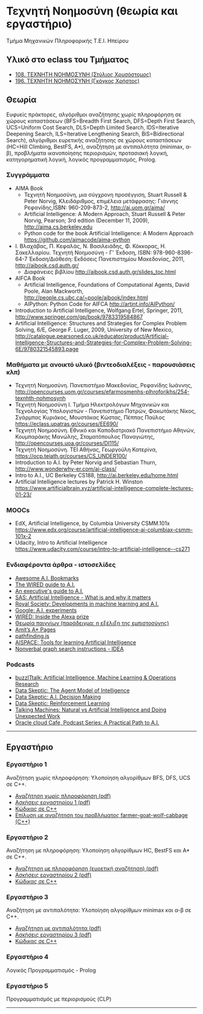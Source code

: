 # Τεχνητή Νοημοσύνη (θεωρία και εργαστήριο)

Τμήμα Μηχανικών Πληροφορικής Τ.Ε.Ι. Ηπείρου

## Υλικό στο eclass του Τμήματος

* [108. ΤΕΧΝΗΤΗ ΝΟΗΜΟΣΥΝΗ (Στύλιος Χρυσόστομος)](https://www.ce.teiep.gr/e-class/courses/108/)
* [196. ΤΕΧΝΗΤΗ ΝΟΗΜΟΣΥΝΗ (Γκόγκος Χρήστος)](https://www.ce.teiep.gr/e-class/courses/196/)

## Θεωρία

Ευφυείς πράκτορες, αλγόριθμοι αναζήτησης χωρίς πληροφόρηση σε χώρους καταστάσεων (BFS=Breadth First Search, DFS=Depth First Search, UCS=Uniform Cost Search, DLS=Depth Limited Search, IDS=Iterative Deepening Search, ILS=Iterative Lengthening Search, BiS=Bidirectional Search), αλγόριθμοι ευρετικής αναζήτησης σε χώρους καταστάσεων (HC=Hill Climbing, BestFS, A*), αναζήτηση με αντιπαλότητα (minimax, α-β), προβλήματα ικανοποίησης περιορισμών, προτασιακή λογική, κατηγορηματική λογική, λογικός προγραμματισμός, Prolog.

### Συγγράμματα

* ΑΙΜΑ Book
  * Τεχνητή Νοημοσύνη, μια σύγχρονη προσέγγιση, Stuart Russell & Peter Norvig, Κλειδάριθμος, επιμέλεια μετάφρασης: Γιάννης Ρεφανίδης,ISBN: 960-209-873-2, <http://ai.uom.gr/aima/>
  * Artificial Intelligence: A Modern Approach, Stuart Russell & Peter Norvig, Pearson; 3rd edition (December 11, 2009), <http://aima.cs.berkeley.edu>
  * Python code for the book Artificial Intelligence: A Modern Approach <https://github.com/aimacode/aima-python>
* Ι. Βλαχάβας, Π. Κεφαλάς, Ν. Βασιλειάδης, Φ. Κόκκορας, Η. Σακελλαρίου. Τεχνητή Νοημοσύνη - Γ' Έκδοση, ISBN: 978-960-8396-64-7 Έκδοση/Διάθεση: Εκδόσεις Πανεπιστημίου Μακεδονίας, 2011, <http://aibook.csd.auth.gr/>
  * Διαφάνειες βιβλίου <http://aibook.csd.auth.gr/slides_toc.html>
* AIFCA Book
  * Artificial Intelligence, Foundations of Computational Agents, David Poole, Alan Mackworth, <http://people.cs.ubc.ca/~poole/aibook/index.html>
  * AIPython: Python Code for AIFCA <http://artint.info/AIPython/>
* Introduction to Artificial Intelligence, Wolfgang Ertel, Springer, 2011, <http://www.springer.com/gp/book/9783319584867>
* Artificial Intelligence: Structures and Strategies for Complex Problem Solving, 6/E, George F. Luger, 2009, University of New Mexico, <http://catalogue.pearsoned.co.uk/educator/product/Artificial-Intelligence-Structures-and-Strategies-for-Complex-Problem-Solving-6E/9780321545893.page>

### Μαθήματα με ανοικτό υλικό (βιντεοδιαλέξεις - παρουσιάσεις κλπ)

* Τεχνητή Νοημοσύνη. Πανεπιστήμιο Μακεδονίας, Ρεφανίδης Ιωάννης, <http://opencourses.uom.gr/courses/efarmosmenhs-plhroforikhs/254-texnhth-nohmosynh>
* Τεχνητή Νοημοσύνη Ι. Τμήμα Ηλεκτρολόγων Μηχανικών και Τεχνολογίας Υπολογιστών - Πανεπιστήμιο Πατρών, Φακωτάκης Νίκος, Σγάρμπας Κυριάκος, Μουστάκας Κώστας, Πέππας Παύλος <https://eclass.upatras.gr/courses/EE690/>
* Τεχνητή Νοημοσύνη. Εθνικό και Καποδιστριακό Πανεπιστήμιο Αθηνών, Κουμπαράκης Μανώλης, Σταματόπουλος Παναγιώτης, <http://opencourses.uoa.gr/courses/DI115/>
* Τεχνητή Νοημοσύνη. ΤΕΙ Αθήνας, Γεωργούλη Κατερίνα, <https://ocp.teiath.gr/courses/CS_UNDER100/>
* Introduction to A.I. by Peter Norvig and Sebastian Thurn, <http://www.wonderwhy-er.com/ai-class/>
* Intro to A.I., UC Berkeley CS188, <http://ai.berkeley.edu/home.html>
* Artificial Intelligence lectures by Patrick H. Winston <https://www.artificialbrain.xyz/artificial-intelligence-complete-lectures-01-23/>

### MOOCs

* EdX, Artificial Intelligence, by Columbia University CSMM.101x <https://www.edx.org/course/artificial-intelligence-ai-columbiax-csmm-101x-2>
* Udacity, Intro to Artificial Intelligence <https://www.udacity.com/course/intro-to-artificial-intelligence--cs271>

### Ενδιαφέροντα άρθρα - ιστοσελίδες

* [Awesome A.I. Bookmarks](https://github.com/goodrahstar/my-awesome-AI-bookmarks)
* [The WIRED guide to A.I.](https://www.wired.com/story/guide-artificial-intelligence)
* [An executive's guide to A.I.](https://www.mckinsey.com/business-functions/mckinsey-analytics/our-insights/an-executives-guide-to-ai)
* [SAS: Artificial Intelligence - What is and why it matters](https://www.sas.com/en_us/insights/analytics/what-is-artificial-intelligence.html)
* [Royal Society: Developments in machine learning and A.I.](https://royalsociety.org/topics-policy/projects/machine-learning/find-out-more)
* [Google: A.I. experiments](https://experiments.withgoogle.com/ai)
* [WIRED: Inside the Alexa prize](https://www.wired.com/story/inside-amazon-alexa-prize/)
* [Θεωρία παιγνίων (παράδειγμα: η εξέλιξη της εμπιστοσύνης)](https://lightspot21.github.io/trust/)
* [Amit’s A* Pages](http://theory.stanford.edu/~amitp/GameProgramming/)
* [pathfinding.js](http://qiao.github.io/PathFinding.js/visual/)
* [AISPACE: Tools for learning Artificial Intelligence](http://www.aispace.org/)
* [Nonverbal graph search instructions - IDEA](https://idea-instructions.com/graph-scan/)

### Podcasts

* [buzzITtalk: Artificial Intelligence, Machine Learning & Operations Research](https://www.buzzittalk.com/episode-04-artificial-intelligence-machine-learning-operations-research/)
* [Data Skeptic: The Agent Model of Intelligence](https://dataskeptic.com/blog/episodes/2018/the-agent-model-of-intelligence)
* [Data Skeptic: A.I. Decision Making](https://dataskeptic.com/blog/episodes/2018/ai-decision-making)
* [Data Skeptic: Reinforcement Learning](https://dataskeptic.com/blog/episodes/2018/reinforcement-learning)
* [Talking Machines: Natural vs Artificial Intelligence and Doing Unexpected Work](https://www.thetalkingmachines.com/node/12979)
* [Oracle cloud Cafe, Podcast Series: A Practical Path to A.I.](https://www.oracle.com/cloudcafe.html)

---

## Εργαστήριο

### Εργαστήριο 1

Αναζήτηση χωρίς πληροφόρηση: Υλοποίηση αλγορίθμων BFS, DFS, UCS σε C++.

* [Αναζήτηση χωρίς πληροφόρηση (pdf)](./lab01/ΤΝ%20ΕΡΓΑΣΤΗΡΙΟ%201-ΑΝΑΖΗΤΗΣΗ%20ΧΩΡΙΣ%20ΠΛΗΡΟΦΟΡΗΣΗ.pdf)
* [Ασκήσεις εργαστηρίου 1 (pdf)](./lab01/ΤΝ%20ΕΡΓΑΣΤΗΡΙΟ%201-ΑΣΚΗΣΕΙΣ.pdf)
* [Κώδικας σε C++](./lab01/README.md)
* [Επίλυση με αναζήτηση του προβλήματος farmer-goat-wolf-cabbage (C++)](./farmer_goat_wolf_cabbage/README.md)

### Εργαστήριο 2

Αναζήτηση με πληροφόρηση: Υλοποίηση αλγορίθμων HC, BestFS και A* σε C++.

* [Αναζήτηση με πληροφόρηση (ευρετική αναζήτηση) (pdf)](./lab02/ΤΝ%20ΕΡΓΑΣΤΗΡΙΟ%202-ΠΛΗΡΟΦΟΡΗΜΕΝΗ%20ΑΝΑΖΗΤΗΣΗ.pdf)
* [Ασκήσεις εργαστηρίου 2 (pdf)](./lab02/ΤΝ%20ΕΡΓΑΣΤΗΡΙΟ%202-ΑΣΚΗΣΕΙΣ.pdf)
* [Κώδικας σε C++](./lab02/README.md)

### Εργαστήριο 3

Αναζήτηση με αντιπαλότητα: Υλοποίηση αλγορίθμων minimax και α-β σε C++.

* [Αναζήτηση με αντιπαλότητα (pdf)](./lab03/ΤΝ%20ΕΡΓΑΣΤΗΡΙΟ%203-ΑΝΑΖΗΤΗΣΗ%20ΜΕ%20ΑΝΤΙΠΑΛΟΤΗΤΑ.pdf)
* [Ασκήσεις εργαστηρίου 3 (pdf)](./lab03/ΤΝ%20ΕΡΓΑΣΤΗΡΙΟ%203-ΑΣΚΗΣΕΙΣ.pdf)
* [Κώδικας σε C++](./lab03/README.md)

### Εργαστήριο 4

Λογικός Προγραμματισμός - Prolog

### Εργαστήριο 5

Προγραμματισμός με περιορισμούς (CLP)

---